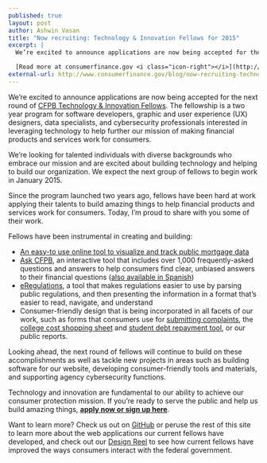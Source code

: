 ```yaml
---
published: true
layout: post
author: Ashwin Vasan
title: "Now recruiting: Technology & Innovation Fellows for 2015"
excerpt: |
  We’re excited to announce applications are now being accepted for the next round of [CFPB Technology & Innovation Fellows](http://www.consumerfinance.gov/jobs/technology-innovation-fellows/). The fellowship is a two year program for software developers, graphic and user experience (UX) designers, data specialists, and cybersecurity professionals interested in leveraging technology to help further our mission of making financial products and services work for consumers.

  [Read more at consumerfinance.gov <i class="icon-right"></i>](http://www.consumerfinance.gov/blog/now-recruiting-technology-innovation-fellows-for-2015/)
external-url: http://www.consumerfinance.gov/blog/now-recruiting-technology-innovation-fellows-for-2015/
---
```


We’re excited to announce applications are now being accepted for the next round of
[CFPB Technology & Innovation Fellows](http://www.consumerfinance.gov/jobs/technology-innovation-fellows/). The fellowship is a two year program for software developers,
graphic and user experience (UX) designers, data specialists,
and cybersecurity professionals interested in leveraging technology to help
further our mission of making financial products and services work for consumers.

We’re looking for talented individuals with diverse backgrounds who embrace our mission
and are excited about building technology and helping to build our organization.
We expect the next group of fellows to begin work in January 2015.

Since the program launched two years ago, fellows have been hard at work applying their talents
to build amazing things to help financial products and services work for consumers.
Today, I’m proud to share with you some of their work.

Fellows have been instrumental in creating and building:

- [An easy-to use online tool to visualize and track public mortgage data](http://www.consumerfinance.gov/hmda/)
- [Ask CFPB](http://www.consumerfinance.gov/askcfpb/),
  an interactive tool that includes over 1,000 frequently-asked questions and answers
  to help consumers  find clear, unbiased answers to their financial questions
  ([also available in Spanish](http://www.consumerfinance.gov/es/))
- [eRegulations](http://www.consumerfinance.gov/eregulations/),
  a tool that makes regulations easier to use by parsing public regulations,
  and then presenting the information in a format that’s
  easier to read, navigate, and understand
- Consumer-friendly design that is being incorporated in all facets of our work,
  such as forms that consumers use for
  [submitting complaints](http://www.consumerfinance.gov/complaint/),
  the [college cost shopping sheet](http://collegecost.ed.gov/shopping_sheet.pdf)
  and [student debt repayment tool](http://www.consumerfinance.gov/paying-for-college/repay-student-debt/),
  or our public reports.

Looking ahead, the next round of fellows will continue to build on these accomplishments
as well as tackle new projects in areas such as building software for our website,
developing consumer-friendly tools and materials, and supporting agency cybersecurity functions.

Technology and innovation are fundamental to our ability to achieve our consumer protection mission.
If you’re ready to serve the public and help us build amazing things,
**[apply now or sign up here](http://www.consumerfinance.gov/jobs/technology-innovation-fellows/)**.

Want to learn more? Check us out on [GitHub](https://github.com/cfpb)
or peruse the rest of this site to learn more about the web applications
our current fellows have developed, and check out our
[Design Reel](https://www.youtube.com/watch?v=X078IIOqZGE) to see
how current fellows have improved the ways consumers interact with the federal government.
